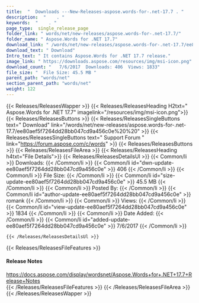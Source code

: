 ```yaml
---
title:  "  Downloads ---New-Releases-aspose.words-for-.net-17.7 . " 
description:  "    . " 
keywords:  "    . " 
page_type:  single_release_page
folder_link: " words/net/new-releases/aspose.words-for-.net-17.7/"
folder_name: " Aspose.Words for .NET 17.7"
download_link: " /words/net/new-releases/aspose.words-for-.net-17.7/ee80aef5f7264dd28bb047cd9a456c0e"
download_text: " Download"
Intro_text: " It contains Aspose.Words for .NET 17.7 release."
image_link: " https://downloads.aspose.com/resources/img/msi-icon.png"
download_count: "   7/6/2017  Downloads: 406  Views: 1833"
file_size: "  File Size: 45.5 MB "
parent_path: "words/net"
section_parent_path: "words/net"
weight: 122 
---
```


{{< Releases/ReleasesWapper >}}
  {{< Releases/ReleasesHeading H2txt=" Aspose.Words for .NET 17.7" imagelink="/resources/img/msi-icon.png">}}
  {{< Releases/ReleasesButtons >}}
    {{< Releases/ReleasesSingleButtons text=" Download" link="/words/net/new-releases/aspose.words-for-.net-17.7/ee80aef5f7264dd28bb047cd9a456c0e%20%20" >}}
    {{< Releases/ReleasesSingleButtons text=" Support Forum " link="https://forum.aspose.com/c/words" >}}
  {{< Releases/ReleasesButtons >}}
  {{< Releases/ReleasesFileArea >}}
    {{< Releases/ReleasesHeading h4txt="File Details">}}
    {{< Releases/ReleasesDetailsUl >}}
            {{< Common/li  >}} Downloads: {{< /Common/li >}} 
      {{< Common/li id="dwn-update-ee80aef5f7264dd28bb047cd9a456c0e" >}} 406 {{< /Common/li >}} 
      {{< Common/li  >}} File Size: {{< /Common/li >}} 
      {{< Common/li id="size-update-ee80aef5f7264dd28bb047cd9a456c0e" >}} 45.5 MB {{< /Common/li >}} 
      {{< Common/li  >}} Posted By: {{< /Common/li >}} 
      {{< Common/li id="author-update-ee80aef5f7264dd28bb047cd9a456c0e" >}} romank {{< /Common/li >}} 
      {{< Common/li  >}} Views: {{< /Common/li >}} 
      {{< Common/li id="view-update-ee80aef5f7264dd28bb047cd9a456c0e" >}} 1834 {{< /Common/li >}} 
      {{< Common/li  >}} Date Added: {{< /Common/li >}} 
      {{< Common/li id="added-update-ee80aef5f7264dd28bb047cd9a456c0e" >}} 7/6/2017 {{< /Common/li >}} 

    {{< /Releases/ReleasesDetailsUl >}}

  {{< Releases/ReleasesFileFeatures >}}
      <h4>Release Notes</h4><div><a href="https://docs.aspose.com/display/wordsnet/Aspose.Words+for+.NET+17.7+Release+Notes">https://docs.aspose.com/display/wordsnet/Aspose.Words+for+.NET+17.7+Release+Notes</a></div>
  {{< /Releases/ReleasesFileFeatures >}}
 {{< /Releases/ReleasesFileArea >}}
{{< /Releases/ReleasesWapper >}}


